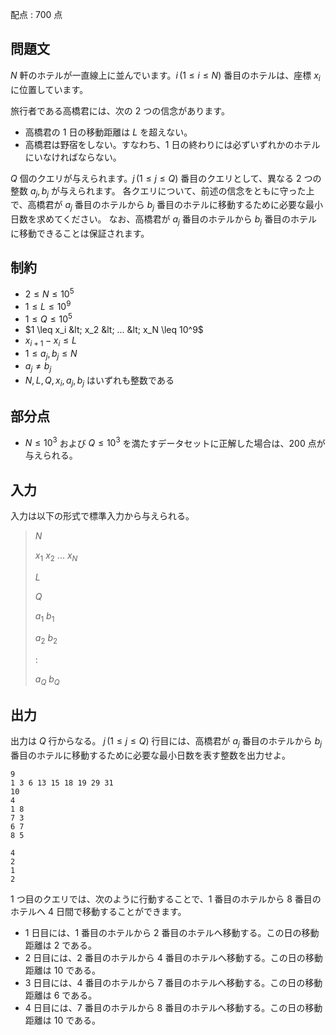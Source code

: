 配点 : $700$ 点

## 問題文

$N$ 軒のホテルが一直線上に並んでいます。$i \, (1 \leq i \leq N)$ 番目のホテルは、座標 $x_i$ に位置しています。

旅行者である高橋君には、次の $2$ つの信念があります。

- 高橋君の $1$ 日の移動距離は $L$ を超えない。
- 高橋君は野宿をしない。すなわち、$1$ 日の終わりには必ずいずれかのホテルにいなければならない。

$Q$ 個のクエリが与えられます。$j\,(1 \leq j \leq Q)$ 番目のクエリとして、異なる $2$ つの整数 $a_j,\,b_j$ が与えられます。
各クエリについて、前述の信念をともに守った上で、高橋君が $a_j$ 番目のホテルから $b_j$ 番目のホテルに移動するために必要な最小日数を求めてください。
なお、高橋君が $a_j$ 番目のホテルから $b_j$ 番目のホテルに移動できることは保証されます。

## 制約

- $2 \leq N \leq 10^5$
- $1 \leq L \leq 10^9$
- $1 \leq Q \leq 10^5$
- $1 \leq x_i &lt; x_2 &lt; ... &lt; x_N \leq 10^9$
- $x_{i+1} - x_i \leq L$
- $1 \leq a_j,b_j \leq N$
- $a_j \neq b_j$
- $N,\,L,\,Q,\,x_i,\,a_j,\,b_j$ はいずれも整数である

## 部分点

- $N \leq 10^3$ および $Q \leq 10^3$ を満たすデータセットに正解した場合は、$200$ 点が与えられる。

## 入力

入力は以下の形式で標準入力から与えられる。

> $N$
> 
> $x_1$ $x_2$ $...$ $x_N$
> 
> $L$
> 
> $Q$
> 
> $a_1$ $b_1$
> 
> $a_2$ $b_2$
> 
> :
> 
> $a_Q$ $b_Q$

## 出力

出力は $Q$ 行からなる。
$j \, (1 \leq j \leq Q)$ 行目には、高橋君が $a_j$ 番目のホテルから $b_j$ 番目のホテルに移動するために必要な最小日数を表す整数を出力せよ。

```input1
9
1 3 6 13 15 18 19 29 31
10
4
1 8
7 3
6 7
8 5
```

```output1
4
2
1
2
```

$1$ つ目のクエリでは、次のように行動することで、$1$ 番目のホテルから $8$ 番目のホテルへ $4$ 日間で移動することができます。

- $1$ 日目には、$1$ 番目のホテルから $2$ 番目のホテルへ移動する。この日の移動距離は $2$ である。
- $2$ 日目には、$2$ 番目のホテルから $4$ 番目のホテルへ移動する。この日の移動距離は $10$ である。
- $3$ 日目には、$4$ 番目のホテルから $7$ 番目のホテルへ移動する。この日の移動距離は $6$ である。
- $4$ 日目には、$7$ 番目のホテルから $8$ 番目のホテルへ移動する。この日の移動距離は $10$ である。